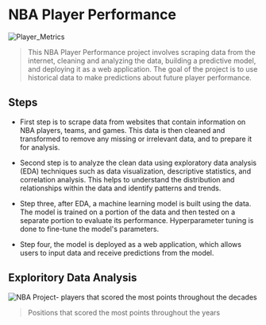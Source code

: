 # NBA Player Performance
![Player_Metrics](https://user-images.githubusercontent.com/31329300/213966045-e058ca6f-eb44-4a00-992f-7679ec0a3624.png)

>This NBA Player Performance project involves scraping data from the internet, cleaning and analyzing the data, building a predictive model, and deploying it as a web application. The goal of the project is to use historical data to make predictions about future player performance.

## Steps

- First step is to scrape data from websites that contain information on NBA players, teams, and games. This data is then cleaned and transformed to remove any missing or irrelevant data, and to prepare it for analysis.

- Second step is to analyze the clean data using exploratory data analysis (EDA) techniques such as data visualization, descriptive statistics, and correlation analysis. This helps to understand the distribution and relationships within the data and identify patterns and trends.

- Step three, after EDA, a machine learning model is built using the data. The model is trained on a portion of the data and then tested on a separate portion to evaluate its performance. Hyperparameter tuning is done to fine-tune the model's parameters.

- Step four, the model is deployed as a web application, which allows users to input data and receive predictions from the model.

## Exploritory Data Analysis

![NBA Project- players that scored the most points throughout the decades](https://user-images.githubusercontent.com/31329300/214642688-ad0f2d1a-aab0-4206-8a50-ee1c93e22f8c.png)

>Positions that scored the most points throughout the years